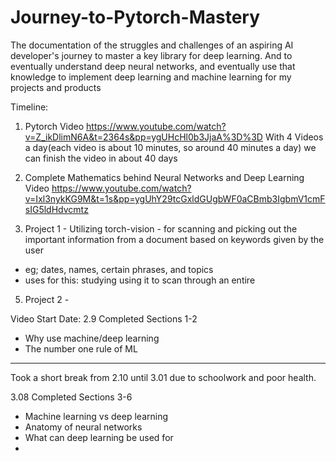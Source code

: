 # Journey-to-Pytorch-Mastery
The documentation of the struggles and challenges of an aspiring AI developer's journey to master a key library for deep learning. And to eventually understand deep neural networks, and eventually use that knowledge to implement deep learning and machine learning for my projects and products


Timeline:
1. Pytorch Video
https://www.youtube.com/watch?v=Z_ikDlimN6A&t=2364s&pp=ygUHcHl0b3JjaA%3D%3D
With 4 Videos a day(each video is about 10 minutes, so around 40 minutes a day) we can finish the video in about 40 days

2. Complete Mathematics behind Neural Networks and Deep Learning Video
https://www.youtube.com/watch?v=Ixl3nykKG9M&t=1s&pp=ygUhY29tcGxldGUgbWF0aCBmb3IgbmV1cmFsIG5ldHdvcmtz

3. Project 1 - Utilizing torch-vision - for scanning and picking out the important information from a document based on keywords given by the user
- eg; dates, names, certain phrases, and topics
- uses for this: studying using it to scan through an entire 

5. Project 2 - 

Video Start Date: 2.9
Completed Sections 1-2
- Why use machine/deep learning
- The number one rule of ML

-----------------------------------------------------------------------------------------------------------------------------------------------------------------------------------------------

Took a short break from 2.10 until 3.01 due to schoolwork and poor health.

3.08
Completed Sections 3-6
- Machine learning vs deep learning
- Anatomy of neural networks
- What can deep learning be used for
- 




